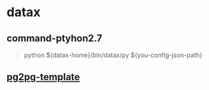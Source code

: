 # datax
## command-ptyhon2.7
> python ${datax-home}/bin/datax/py ${you-config-json-path}
## [pg2pg-template](./pg2pg.json)

